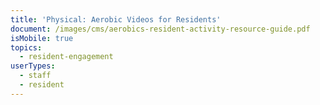 ```yaml
---
title: 'Physical: Aerobic Videos for Residents'
document: /images/cms/aerobics-resident-activity-resource-guide.pdf
isMobile: true
topics:
  - resident-engagement
userTypes:
  - staff
  - resident
---
```


